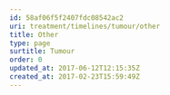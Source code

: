 ```yaml
---
id: 58af06f5f2407fdc08542ac2
uri: treatment/timelines/tumour/other
title: Other
type: page
surtitle: Tumour
order: 0
updated_at: 2017-06-12T12:15:35Z
created_at: 2017-02-23T15:59:49Z
---
```


